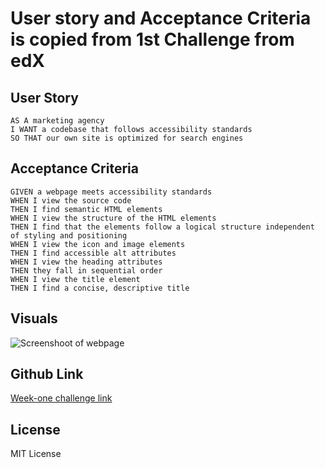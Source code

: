 # User story and Acceptance Criteria is copied from 1st Challenge from edX

## User Story

```
AS A marketing agency
I WANT a codebase that follows accessibility standards
SO THAT our own site is optimized for search engines
```

## Acceptance Criteria

```
GIVEN a webpage meets accessibility standards
WHEN I view the source code
THEN I find semantic HTML elements
WHEN I view the structure of the HTML elements
THEN I find that the elements follow a logical structure independent of styling and positioning
WHEN I view the icon and image elements
THEN I find accessible alt attributes
WHEN I view the heading attributes
THEN they fall in sequential order
WHEN I view the title element
THEN I find a concise, descriptive title
```
## Visuals

![Screenshoot of webpage][def]

## Github Link

[Week-one challenge link](https://rickibobbii.github.io/w1-challenge/)


## License

MIT License

[def]: ./assets/images/screenshot.png